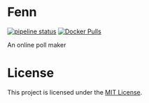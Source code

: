 # Fenn

[![pipeline status](https://gitlab.com/ilmannafian04/fenn/badges/main/pipeline.svg)](https://gitlab.com/ilmannafian04/fenn/-/commits/main)
[![Docker Pulls](https://img.shields.io/docker/pulls/ilmannafian/fenn)](https://hub.docker.com/r/ilmannafian/fenn)

An online poll maker

# License

This project is licensed under the [MIT License](./LICENSE).
